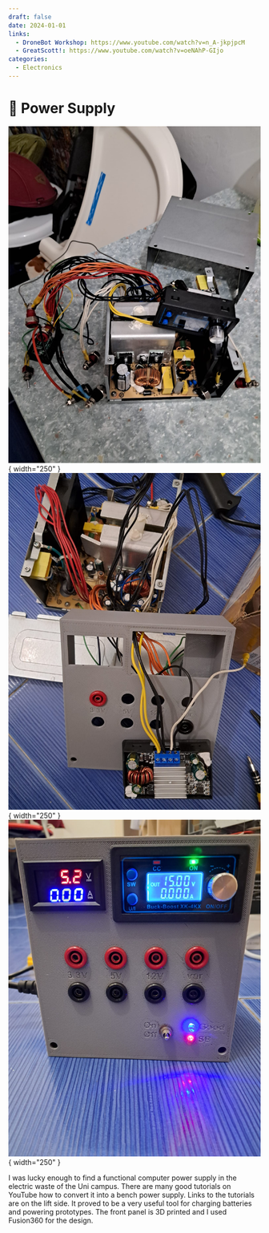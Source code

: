 ```yaml
---
draft: false 
date: 2024-01-01
links:
  - DroneBot Workshop: https://www.youtube.com/watch?v=n_A-jkpjpcM
  - GreatScott!: https://www.youtube.com/watch?v=oeNAhP-GIjo
categories:
  - Electronics
---
```


# :electric_plug: Power Supply

![Power Supply Cabeling](images/power_supply/power_supply_1.jpeg){ width="250" }![Power Supply Cabeling](images/power_supply/power_supply_2.jpeg){ width="250" }![Power Supply Cabeling](images/power_supply/power_supply_4.jpeg){ width="250" }

I was lucky enough to find a functional computer power supply in the electric waste of the Uni campus. There are many good tutorials on YouTube how to convert it into a bench power supply. Links to the tutorials are on the lift side. It proved to be a very useful tool for charging batteries and powering prototypes. The front panel is 3D printed and I used Fusion360 for the design.

